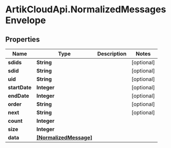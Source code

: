 # ArtikCloudApi.NormalizedMessagesEnvelope

## Properties
Name | Type | Description | Notes
------------ | ------------- | ------------- | -------------
**sdids** | **String** |  | [optional] 
**sdid** | **String** |  | [optional] 
**uid** | **String** |  | [optional] 
**startDate** | **Integer** |  | [optional] 
**endDate** | **Integer** |  | [optional] 
**order** | **String** |  | [optional] 
**next** | **String** |  | [optional] 
**count** | **Integer** |  | 
**size** | **Integer** |  | 
**data** | [**[NormalizedMessage]**](NormalizedMessage.md) |  | 


